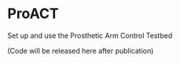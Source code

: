 # ProACT
Set up and use the Prosthetic Arm Control Testbed 

(Code will be released here after publication)
